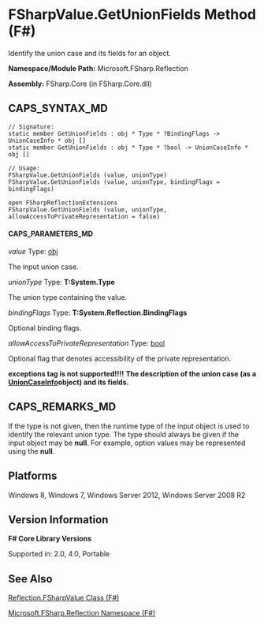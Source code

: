 # FSharpValue.GetUnionFields Method (F#)

Identify the union case and its fields for an object.

**Namespace/Module Path:** Microsoft.FSharp.Reflection

**Assembly:** FSharp.Core (in FSharp.Core.dll)


## CAPS_SYNTAX_MD

```
// Signature:
static member GetUnionFields : obj * Type * ?BindingFlags -> UnionCaseInfo * obj []
static member GetUnionFields : obj * Type * ?bool -> UnionCaseInfo * obj []

// Usage:
FSharpValue.GetUnionFields (value, unionType)
FSharpValue.GetUnionFields (value, unionType, bindingFlags = bindingFlags)

open FSharpReflectionExtensions
FSharpValue.GetUnionFields (value, unionType, allowAccessToPrivateRepresentation = false)
```

#### CAPS_PARAMETERS_MD
*value*
Type: [obj](http://msdn.microsoft.com/en-us/library/dcf2430f-702b-40e5-a0a1-97518bf137f7)


The input union case.


*unionType*
Type: **T:System.Type**


The union type containing the value.


*bindingFlags*
Type: **T:System.Reflection.BindingFlags**


Optional binding flags.


*allowAccessToPrivateRepresentation*
Type: [bool](http://msdn.microsoft.com/en-us/library/89c0cf9c-49ce-4207-a3be-555851a67dd5)


Optional flag that denotes accessibility of the private representation.



**exceptions tag is not supported!!!!**
**The description of the union case (as a [UnionCaseInfo](http://msdn.microsoft.com/en-us/library/d97eb038-9521-4e20-89b4-dd0cd92d7221)object) and its fields.**
## CAPS_REMARKS_MD
If the type is not given, then the runtime type of the input object is used to identify the relevant union type. The type should always be given if the input object may be **null**. For example, option values may be represented using the **null**.


## Platforms
Windows 8, Windows 7, Windows Server 2012, Windows Server 2008 R2


## Version Information
**F# Core Library Versions**

Supported in: 2.0, 4.0, Portable




## See Also
[Reflection.FSharpValue Class &#40;F&#35;&#41;](Reflection.FSharpValue+Class+%28F%23%29.md)

[Microsoft.FSharp.Reflection Namespace &#40;F&#35;&#41;](Microsoft.FSharp.Reflection+Namespace+%28F%23%29.md)

